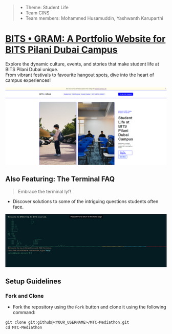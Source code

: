 >- Theme: Student Life
>- Team CINS
>- Team members: Mohammed Husamuddin, Yashwanth Karuparthi

# [BITS • GRAM: A Portfolio Website for BITS Pilani Dubai Campus](https://bitsgram.netlify.app/)
Explore the dynamic culture, events, and stories that make student life at BITS Pilani Dubai unique. <br>
From vibrant festivals to favourite hangout spots, dive into the heart of campus experiences!

![landing page](images/main_thumbnail.png)

## Also Featuring: The Terminal FAQ
> Embrace the terminal lyf!
- Discover solutions to some of the intriguing questions students often face.

![Terminal FAQ](images/terminal_thumbnail.png)

## Setup Guidelines
### Fork and Clone
- Fork the repository using the `Fork` button and clone it using the following command:
```
git clone git:github@<YOUR_USERNAME>/MTC-Mediathon.git
cd MTC-Mediathon
```
